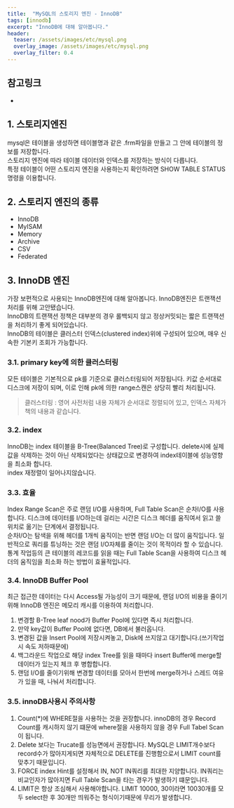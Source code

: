 ```yaml
---
title:  "MySQL의 스토리지 엔진 - InnoDB"
tags: [innodb]
excerpt: "InnoDB에 대해 알아봅니다."
header:
  teaser: /assets/images/etc/mysql.png
  overlay_image: /assets/images/etc/mysql.png
  overlay_filter: 0.4
---
```


## 참고링크
+ [](https://joebaak.blogspot.com/2017/05/mysql-innodb.html)

## 1. 스토리지엔진
mysql은 테이블을 생성하면 테이블명과 같은 .frm파일을 만들고 그 안에 테이블의 정보를 저장합니다.  
스토리지 엔진에 따라 테이블 데이터와 인덱스를 저장하는 방식이 다릅니다.  
특정 테이블이 어떤 스토리지 엔진을 사용하는지 확인하려면 SHOW TABLE STATUS 명령을 이용합니다.  

## 2. 스토리지 엔진의 종류
- InnoDB
- MyISAM
- Memory
- Archive
- CSV
- Federated

## 3. InnoDB 엔진
가장 보편적으로 사용되는 InnoDB엔진에 대해 알아봅니다. InnoDB엔진은 트랜잭션 처리를 위해 고안됐습니다.  
InnoDB의 트랜잭션 정책은 대부분의 경우 롤백되지 않고 정상커밋되는 짧은 트랜잭션을 처리하기 좋게 되어있습니다.  
InnoDB의 테이블은 클러스터 인덱스(clustered index)위에 구성되어 있으며, 매우 신속한 기본키 조회가 가능합니다.  

### 3.1. primary key에 의한 클러스터링
모든 테이블은 기본적으로 pk를 기준으로 클러스터링되어 저장됩니다. 키값 순서대로 디스크에 저장이 되며, 이로 인해 pk에 의한 range스캔은 상당히 빨리 처리됩니다.  

> 클러스터링 : 영어 사전처럼 내용 자체가 순서대로 정렬되어 있고, 인덱스 자체가 책의 내용과 같습니다.

### 3.2. index
InnoDB는 index 테이블을 B-Tree(Balanced Tree)로 구성합니다. delete시에 실제 값을 삭제하는 것이 아닌 삭제되었다는 상태값으로 변경하여 index테이블에 성능영향을 최소화 합니다.  
index 재정렬이 일어나지않습니다.  

### 3.3. 효율
Index Range Scan은 주로 랜덤 I/O를 사용하며, Full Table Scan은 순차I/O를 사용합니다. 디스크에 데이터를 I/O하는데 걸리는 시간은 디스크 헤더를 움직여서 읽고 쓸 위치로 옮기는 단계에서 결정됩니다.  
순차I/O는 탐색을 위해 헤더를 1개씩 움직이는 반면 랜덤 I/O는 더 많이 움직입니다. 일반적으로 쿼리를 튜닝하는 것은 랜덤 I/O자체를 줄이는 것이 목적이라 할 수 있습니다.  
통계 작업등의 큰 테이블의 레코드를 읽을 때는 Full Table Scan을 사용하여 디스크 헤더의 움직임을 최소화 하는 방법이 효율적입니다.  

### 3.4. InnoDB Buffer Pool
최근 접근한 데이터는 다시 Access될 가능성이 크기 때문에, 랜덤 I/O의 비용을 줄이기 위해 InnoDB 엔진은 메모리 캐시를 이용하여 처리합니다.  

1. 변경할 B-Tree leaf nood가 Buffer Pool에 있다면 즉시 처리합니다.
2. 만약 key값이 Buffer Pool에 없다면, DB에서 불러옵니다.
3. 변경된 값을 Insert Pool에 저장시켜놓고, Disk에 쓰지않고 대기합니다.(쓰기작업시 속도 저하때문에)
4. 백그라운드 작업으로 해당 index Tree를 읽을 때마다 insert Buffer에 merge할 데이터가 있는지 체크 후 병합합니다.
5. 랜덤 I/O를 줄이기위해 변경할 데이터를 모아서 한번에 merge하거나 스레드 여유가 있을 때, 나눠서 처리합니다.

### 3.5. innoDB사용시 주의사항
1. Count(*)에 WHERE절을 사용하는 것을 권장합니다.  innoDB의 경우 Record Count를 캐시하지 않기 떄문에 where절을 사용하지 않을 경우 Full Tabel Scan이 됩니다.
2. Delete 보다는 Trucate를 성능면에서 권장합니다. MySQL은 LIMIT개수보다 record수가 많아지게되면 자체적으로 DELETE를 진행함으로서 LIMIT count를 맞추기 때문입니다.
3. FORCE index Hint를 설정해서 IN, NOT IN쿼리를 최대한 지양합니다. IN쿼리는 비교인자가 많아지면 Full Table Scan을 타는 경우가 발생하기 떄문입니다.  
4. LIMIT은 항상 조심해서 사용해야합니다. LIMIT 10000, 30이라면 10030개를 모두 select한 후 30개만 띄워주는 형식이기때문에 무리가 발생합니다.
